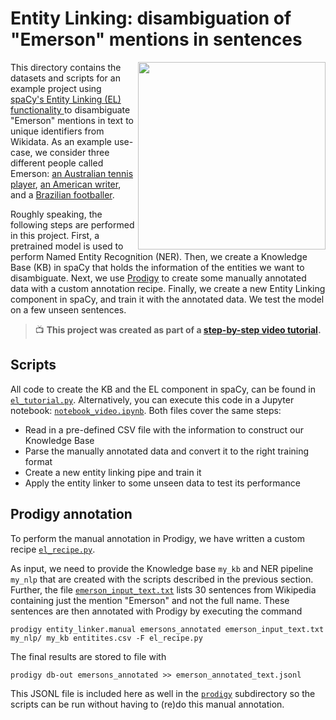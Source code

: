 # Entity Linking: disambiguation of "Emerson" mentions in sentences

<a href="https://www.youtube.com/watch?v=8u57WSXVpmw" target="_blank"><img src="https://user-images.githubusercontent.com/13643239/81293769-216fd180-906e-11ea-9f9c-d9dec9163dcc.png" width="300" height="auto" align="right" /></a>

This directory contains the datasets and scripts for an example project using
[spaCy's Entity Linking (EL) functionality ](https://spacy.io/usage/linguistic-features#entity-linking)
to disambiguate "Emerson" mentions in text to unique identifiers from Wikidata. As an example use-case, we consider
three different people called Emerson: [an Australian tennis player](https://www.wikidata.org/wiki/Q312545),
[an American writer](https://www.wikidata.org/wiki/Q48226), and a
[Brazilian footballer](https://www.wikidata.org/wiki/Q215952).

Roughly speaking, the following steps are performed in this project.
First, a pretrained model is used to perform Named Entity Recognition (NER).
Then, we create a Knowledge Base (KB) in spaCy that holds the information of the entities we want to disambiguate.
Next, we use [Prodigy](https://prodi.gy) to create some manually
annotated data with a custom annotation recipe. Finally, we create a new Entity Linking component in spaCy,
and train it with the annotated data. We test the model on a few unseen sentences.

> 📺 **This project was created as part of a [step-by-step video tutorial](https://www.youtube.com/watch?v=8u57WSXVpmw).**

## Scripts

All code to create the KB and the EL component in spaCy, can be found in [`el_tutorial.py`](scripts/el_tutorial.py).
Alternatively, you can execute this code in a Jupyter notebook: [`notebook_video.ipynb`](scripts/notebook_video.ipynb).
Both files cover the same steps:
 * Read in a pre-defined CSV file with the information to construct our Knowledge Base
 * Parse the manually annotated data and convert it to the right training format
 * Create a new entity linking pipe and train it
 * Apply the entity linker to some unseen data to test its performance

## Prodigy annotation

To perform the manual annotation in Prodigy, we have written a custom recipe [`el_recipe.py`](scripts/el_recipe.py).

As input, we need to provide the Knowledge base `my_kb` and NER pipeline `my_nlp` that are created
with the scripts described in the previous section. Further, the file
[`emerson_input_text.txt`](prodigy/emerson_input_text) lists 30 sentences from Wikipedia containing just
the mention "Emerson" and not the full name. These sentences are then annotated with Prodigy by executing the command
```
prodigy entity_linker.manual emersons_annotated emerson_input_text.txt my_nlp/ my_kb entitites.csv -F el_recipe.py
```
The final results are stored to file with
```
prodigy db-out emersons_annotated >> emerson_annotated_text.jsonl
```
This JSONL file is included here as well in the [`prodigy`](prodigy) subdirectory so the scripts can be run without
having to (re)do this manual annotation.
